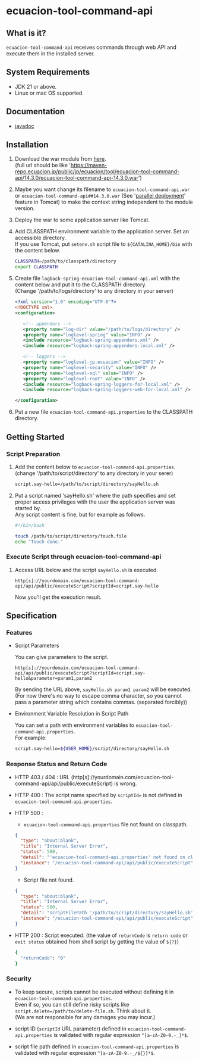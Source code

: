 # ecuacion-tool-command-api

 ## What is it?

 `ecuacion-tool-command-api` receives commands through web API and execute them in the installed server.

 ## System Requirements

 - JDK 21 or above.
 - Linux or mac OS supported.

 ## Documentation

 - [javadoc](https://javadoc.ecuacion.jp/apidocs/ecuacion-tool-command-api/)

 ## Installation

 1. Download the war module from [here](https://maven-repo.ecuacion.jp/public/jp/ecuacion/tool/ecuacion-tool-command-api/).  
    (full url should be like 'https://maven-repo.ecuacion.jp/public/jp/ecuacion/tool/ecuacion-tool-command-api/14.3.0/ecuacion-tool-command-api-14.3.0.war')

 1. Maybe you want change its filename to `ecuacion-tool-command-api.war` or `ecuacion-tool-command-api##14.3.0.war` (See '[parallel deployment](https://tomcat.apache.org/tomcat-10.0-doc/config/context.html#Parallel_deployment)' feature in Tomcat) to make the context string independent to the module version.

 1. Deploy the war to some application server like Tomcat.

 1. Add CLASSPATH environment variable to the application server. Set an accessible directory.  
    If you use Tomcat, put `setenv.sh` script file to `${CATALINA_HOME}/bin` with the content below.

    ```bash
    CLASSPATH=/path/to/classpath/directory
    export CLASSPATH
    ```

 1. Create file `logback-spring-ecuacion-tool-command-api.xml` with the content below and put it to the CLASSPATH directory.  
    (Change '/path/to/logs/directory' to any directory in your server)
    ```xml
    <?xml version="1.0" encoding="UTF-8"?>
    <!DOCTYPE xml>
    <configuration>

 	   <!-- appenders -->
 	   <property name="log-dir" value="/path/to/logs/directory" />
 	   <property name="loglevel-spring" value="INFO" />
 	   <include resource="logback-spring-appenders.xml" />
 	   <include resource="logback-spring-appenders-local.xml" />

 	   <!-- loggers -->
 	   <property name="loglevel-jp.ecuacion" value="INFO" />
 	   <property name="loglevel-security" value="INFO" />
 	   <property name="loglevel-sql" value="INFO" />
 	   <property name="loglevel-root" value="INFO" />
 	   <include resource="logback-spring-loggers-for-local.xml" />
 	   <include resource="logback-spring-loggers-web-for-local.xml" />

    </configuration>
    ```

 1. Put a new file `ecuacion-tool-command-api.properties` to the CLASSPATH directory.  

 ## Getting Started

 ### Script Preparation

 1. Add the content below to `ecuacion-tool-command-api.properties`. (change '/path/to/script/directory' to any directory in your serer)

    ```bash
    script.say-hello=/path/to/script/directory/sayHello.sh
    ```
 1. Put a script named 'sayHello.sh' where the path specifies and set proper access privileges with the user the application server was started by.  
    Any script content is fine, but for example as follows.

    ```bash
    #!/bin/bash

    touch /path/to/script/directory/touch.file
    echo "Touch done."
    ```

 ### Execute Script through ecuacion-tool-command-api

 1. Access URL below and the script `sayHello.sh` is executed.

    ```URL
    http[s]://yourdomain.com/ecuacion-tool-command-api/api/public/executeScript?scriptId=script.say-hello
    ```

    Now you'll get the execution result.

 ## Specification

 ### Features

 * Script Parameters

   You can give parameters to the script.
   ```URL
   http[s]://yourdomain.com/ecuacion-tool-command-api/api/public/executeScript?scriptId=script.say-hello&parameter=param1,param2
   ```

   By sending the URL above, `sayHello.sh param1 param2` will be executed.
   (For now there's no way to escape comma character, so you cannot pass a parameter string which contains commas. (separated forcibly))

 * Environment Variable Resolution in Script Path

   You can set a path with environment variables to `ecuacion-tool-command-api.properties`.  
   For example: 
   ```bash
   script.say-hello=${USER_HOME}/script/directory/sayHello.sh
   ```

 ### Response Status and Return Code

 * HTTP 403 / 404 : URL (http[s]://yourdomain.com/ecuacion-tool-command-api/api/public/executeScript) is wrong.

 * HTTP 400 : The script name specified by `scriptId=` is not defined in `ecuacion-tool-command-api.properties`.

 * HTTP 500 :  

   - `ecuacion-tool-command-api.properties` file not found on classpath.

   ```json
   {
     "type": "about:blank",
     "title": "Internal Server Error",
     "status": 500,
     "detail": "'ecuacion-tool-command-api.properties' not found on classpath.",
     "instance": "/ecuacion-tool-command-api/api/public/executeScript"
   }
   ```

   - Script file not found.

   ```json
   {
     "type": "about:blank",
     "title": "Internal Server Error",
     "status": 500,
     "detail": "scriptFilePath '/path/to/script/directory/sayHello.sh' not found.",
     "instance": "/ecuacion-tool-command-api/api/public/executeScript"
   }
   ```

 * HTTP 200 : Script executed. (the value of `returnCode` is `return code` or `exit status` obtained from shell script by getting the value of `${?}`)

   ```bash
   {
     "returnCode": "0"
   }
   ```

 ### Security

 * To keep secure, scripts cannot be executed without defining it in `ecuacion-tool-command-api.properties`.  
   Even if so, you can still define risky scripts like `script.delete=/path/to/delete-file.sh`. Think about it.  
   (We are not responsible for any damages you may incur.)

 * script ID (`scriptId` URL parameter) defined in `ecuacion-tool-command-api.properties` is validated with regular expression `^[a-zA-Z0-9.-_]*$`.

 * script file path defined in `ecuacion-tool-command-api.properties` is validated with regular expression `^[a-zA-Z0-9.-_/${}]*$`.
 